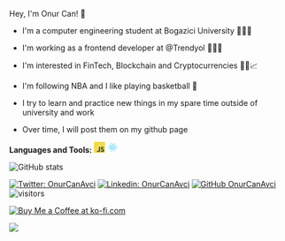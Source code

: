 
Hey, I'm Onur Can! 👋

- I'm a computer engineering student at Bogazici University 👨🏻‍🎓
- I'm working as a frontend developer at @Trendyol 👨🏻‍💻
- I'm interested in FinTech, Blockchain and Cryptocurrencies 🏦🔗📈 
- I'm following NBA and I like playing basketball 🏀 

- I try to learn and practice new things in my spare time outside of university and work 
- Over time, I will post them on my github page

**Languages and Tools:**
<code><img height="20" src="https://raw.githubusercontent.com/github/explore/80688e429a7d4ef2fca1e82350fe8e3517d3494d/topics/javascript/javascript.png"></code>
<code><img height="20" src="https://raw.githubusercontent.com/github/explore/80688e429a7d4ef2fca1e82350fe8e3517d3494d/topics/react/react.png"></code>

![GitHub stats](https://github-readme-stats.vercel.app/api?username=OnurCanAvci&show_icons=true)

[![Twitter: OnurCanAvci](https://img.shields.io/twitter/follow/OnurCanAvci?style=social)](https://twitter.com/onurcanavci)
[![Linkedin: OnurCanAvci](https://img.shields.io/badge/-OnurCanAvci-blue?style=flat-square&logo=Linkedin&logoColor=white&link=https://www.linkedin.com/in/OnurCanAvci/)](https://www.linkedin.com/in/onurcanavci/)
[![GitHub OnurCanAvci](https://img.shields.io/github/followers/OnurCanAvci?label=follow&style=social)](https://github.com/onurcanavci)
![visitors](https://visitor-badge.glitch.me/badge?page_id=onurcanavci)

<a href='https://ko-fi.com/I2I0EWGC2' target='_blank'><img height='36' style='border:0px;height:36px;' src='https://cdn.ko-fi.com/cdn/kofi3.png?v=3' border='0' alt='Buy Me a Coffee at ko-fi.com' /></a>


![](https://media.giphy.com/media/xUPGcEliCc7bETyfO8/giphy.gif)





